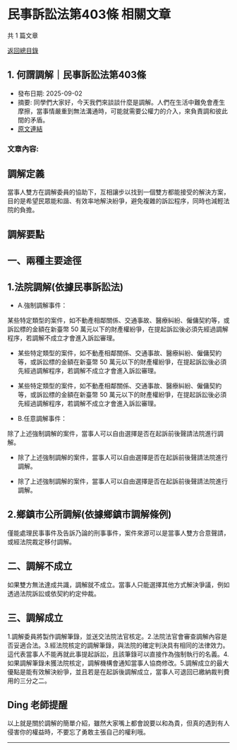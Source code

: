# 民事訴訟法第403條 相關文章

共 1 篇文章

[返回總目錄](00_總目錄.md)

## 1. 何謂調解｜民事訴訟法第403條

- 發布日期: 2025-09-02
- 摘要: 同學們大家好，今天我們來談談什麼是調解。人們在生活中難免會產生摩擦，當事情嚴重到無法溝通時，可能就需要公權力的介入，來負責調和彼此間的矛盾。
- [原文連結](https://www.jasper-realestate.com/%e4%bd%95%e8%ac%82_%e8%aa%bf%e8%a7%a3_%e6%b0%91%e4%ba%8b%e8%a8%b4%e8%a8%9f%e6%b3%95%e7%ac%ac403%e6%a2%9d/)

### 文章內容:

## 調解定義

當事人雙方在調解委員的協助下，互相讓步以找到一個雙方都能接受的解決方案，目的是希望民眾能和諧、有效率地解決紛爭，避免複雜的訴訟程序，同時也減輕法院的負擔。

## 調解要點

## 一、兩種主要途徑

## 1.法院調解(依據民事訴訟法)

- A.強制調解事件： 

某些特定類型的案件，如不動產相鄰關係、交通事故、醫療糾紛、僱傭契約等，或訴訟標的金額在新臺幣 50 萬元以下的財產權紛爭，在提起訴訟後必須先經過調解程序，若調解不成立才會進入訴訟審理。
- 某些特定類型的案件，如不動產相鄰關係、交通事故、醫療糾紛、僱傭契約等，或訴訟標的金額在新臺幣 50 萬元以下的財產權紛爭，在提起訴訟後必須先經過調解程序，若調解不成立才會進入訴訟審理。

- 某些特定類型的案件，如不動產相鄰關係、交通事故、醫療糾紛、僱傭契約等，或訴訟標的金額在新臺幣 50 萬元以下的財產權紛爭，在提起訴訟後必須先經過調解程序，若調解不成立才會進入訴訟審理。

- B.任意調解事件：

除了上述強制調解的案件，當事人可以自由選擇是否在起訴前後聲請法院進行調解。
- 除了上述強制調解的案件，當事人可以自由選擇是否在起訴前後聲請法院進行調解。

- 除了上述強制調解的案件，當事人可以自由選擇是否在起訴前後聲請法院進行調解。

## 2.鄉鎮市公所調解(依據鄉鎮市調解條例)

僅能處理民事事件及告訴乃論的刑事事件，案件來源可以是當事人雙方合意聲請，或經法院裁定移付調解。

## 二、調解不成立

如果雙方無法達成共識，調解就不成立。當事人只能選擇其他方式解決爭議，例如透過法院訴訟或依契約約定仲裁。

## 三、調解成立

1.調解委員將製作調解筆錄，並送交法院法官核定。2.法院法官會審查調解內容是否妥適合法。3.經法院核定的調解筆錄，與法院的確定判決具有相同的法律效力。這代表當事人不能再就此事提起訴訟，且該筆錄可以直接作為強制執行的名義。4.如果調解筆錄未獲法院核定，調解機構會通知當事人協商修改。5.調解成立的最大優點是能有效解決紛爭，並且若是在起訴後調解成立，當事人可退回已繳納裁判費用的三分之二。

## Ding 老師提醒

以上就是關於調解的簡單介紹，雖然大家嘴上都會說要以和為貴，但真的遇到有人侵害你的權益時，不要忘了勇敢主張自己的權利哦。

---

